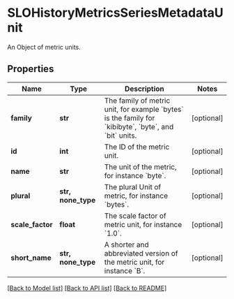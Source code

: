# SLOHistoryMetricsSeriesMetadataUnit

An Object of metric units.

## Properties
Name | Type | Description | Notes
------------ | ------------- | ------------- | -------------
**family** | **str** | The family of metric unit, for example &#x60;bytes&#x60; is the family for &#x60;kibibyte&#x60;, &#x60;byte&#x60;, and &#x60;bit&#x60; units. | [optional] 
**id** | **int** | The ID of the metric unit. | [optional] 
**name** | **str** | The unit of the metric, for instance &#x60;byte&#x60;. | [optional] 
**plural** | **str, none_type** | The plural Unit of metric, for instance &#x60;bytes&#x60;. | [optional] 
**scale_factor** | **float** | The scale factor of metric unit, for instance &#x60;1.0&#x60;. | [optional] 
**short_name** | **str, none_type** | A shorter and abbreviated version of the metric unit, for instance &#x60;B&#x60;. | [optional] 

[[Back to Model list]](README.md#documentation-for-models) [[Back to API list]](README.md#documentation-for-api-endpoints) [[Back to README]](README.md)


